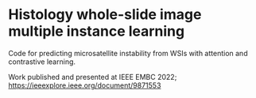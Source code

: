 # Histology whole-slide image multiple instance learning
Code for predicting microsatellite instability from WSIs with attention and contrastive learning.

Work published and presented at IEEE EMBC 2022; https://ieeexplore.ieee.org/document/9871553 
